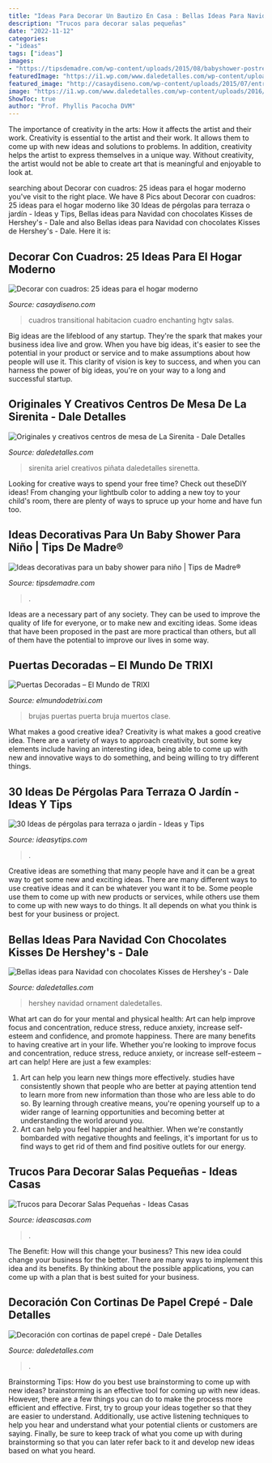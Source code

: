 ```yaml
---
title: "Ideas Para Decorar Un Bautizo En Casa : Bellas Ideas Para Navidad Con Chocolates Kisses De Hershey&#039;s"
description: "Trucos para decorar salas pequeñas"
date: "2022-11-12"
categories:
- "ideas"
tags: ["ideas"]
images:
- "https://tipsdemadre.com/wp-content/uploads/2015/08/babyshower-postre-regalo.jpg"
featuredImage: "https://i1.wp.com/www.daledetalles.com/wp-content/uploads/2016/08/centro-de-mesa-sirenita4.jpg?resize=497%2C717"
featured_image: "http://casaydiseno.com/wp-content/uploads/2015/07/entrada-casa-habitacion-sofa-mesa-cuadro-decorativo.jpeg"
image: "https://i1.wp.com/www.daledetalles.com/wp-content/uploads/2016/08/decoracion-con-papel-creppe2.jpg?resize=564%2C766"
ShowToc: true
author: "Prof. Phyllis Pacocha DVM"
---
```



The importance of creativity in the arts: How it affects the artist and their work.
Creativity is essential to the artist and their work. It allows them to come up with new ideas and solutions to problems. In addition, creativity helps the artist to express themselves in a unique way. Without creativity, the artist would not be able to create art that is meaningful and enjoyable to look at.

	

		
searching about Decorar con cuadros: 25 ideas para el hogar moderno you've visit to the right place. We have 8 Pics about Decorar con cuadros: 25 ideas para el hogar moderno like 30 Ideas de pérgolas para terraza o jardín - Ideas y Tips, Bellas ideas para Navidad con chocolates Kisses de Hershey&#039;s - Dale and also Bellas ideas para Navidad con chocolates Kisses de Hershey&#039;s - Dale. Here it is:
		
    
## Decorar Con Cuadros: 25 Ideas Para El Hogar Moderno

<img loading=lazy src="http://casaydiseno.com/wp-content/uploads/2015/07/entrada-casa-habitacion-sofa-mesa-cuadro-decorativo.jpeg" onerror="this.onerror=null;this.src='https://tse2.mm.bing.net/th?id=OIP.4OVW6vDiM8s--g4lx8AZHwHaKW&amp;pid=15.1';" alt="Decorar con cuadros: 25 ideas para el hogar moderno">

_Source: casaydiseno.com_

>cuadros transitional habitacion cuadro enchanting hgtv salas. 

	

Big ideas are the lifeblood of any startup. They're the spark that makes your business idea live and grow. When you have big ideas, it's easier to see the potential in your product or service and to make assumptions about how people will use it. This clarity of vision is key to success, and when you can harness the power of big ideas, you're on your way to a long and successful startup.

    
## Originales Y Creativos Centros De Mesa De La Sirenita - Dale Detalles

<img loading=lazy src="https://i1.wp.com/www.daledetalles.com/wp-content/uploads/2016/08/centro-de-mesa-sirenita4.jpg?resize=497%2C717" onerror="this.onerror=null;this.src='https://tse4.mm.bing.net/th?id=OIP.g9N-G2EtBRnCi15Idlp9SQHaKr&amp;pid=15.1';" alt="Originales y creativos centros de mesa de La Sirenita - Dale Detalles">

_Source: daledetalles.com_

>sirenita ariel creativos piñata daledetalles sirenetta. 

	

Looking for creative ways to spend your free time? Check out theseDIY ideas! From changing your lightbulb color to adding a new toy to your child's room, there are plenty of ways to spruce up your home and have fun too.

    
## Ideas Decorativas Para Un Baby Shower Para Niño | Tips De Madre®

<img loading=lazy src="https://tipsdemadre.com/wp-content/uploads/2015/08/babyshower-postre-regalo.jpg" onerror="this.onerror=null;this.src='https://tse2.mm.bing.net/th?id=OIP.cqUkaGGP9YG_FDhWVUMizQHaPF&amp;pid=15.1';" alt="Ideas decorativas para un baby shower para niño | Tips de Madre®">

_Source: tipsdemadre.com_

>. 

	

Ideas are a necessary part of any society. They can be used to improve the quality of life for everyone, or to make new and exciting ideas. Some ideas that have been proposed in the past are more practical than others, but all of them have the potential to improve our lives in some way.

    
## Puertas Decoradas – El Mundo De TRIXI

<img loading=lazy src="https://elmundodetrixi.com/wp-content/uploads/2015/05/puerta-halloween-bruja.jpg" onerror="this.onerror=null;this.src='https://tse2.mm.bing.net/th?id=OIP.sU4_tMgUSD-PETso92GsrwHaKS&amp;pid=15.1';" alt="Puertas Decoradas – El Mundo de TRIXI">

_Source: elmundodetrixi.com_

>brujas puertas puerta bruja muertos clase. 

	

What makes a good creative idea?
Creativity is what makes a good creative idea. There are a variety of ways to approach creativity, but some key elements include having an interesting idea, being able to come up with new and innovative ways to do something, and being willing to try different things.

    
## 30 Ideas De Pérgolas Para Terraza O Jardín - Ideas Y Tips

<img loading=lazy src="https://ideasytips.com/wp-content/uploads/2020/11/pergola24.jpg" onerror="this.onerror=null;this.src='https://tse2.mm.bing.net/th?id=OIP.Wjos97J3gDNz3mZHXPrhtgHaJ3&amp;pid=15.1';" alt="30 Ideas de pérgolas para terraza o jardín - Ideas y Tips">

_Source: ideasytips.com_

>. 

	

Creative ideas are something that many people have and it can be a great way to get some new and exciting ideas. There are many different ways to use creative ideas and it can be whatever you want it to be. Some people use them to come up with new products or services, while others use them to come up with new ways to do things. It all depends on what you think is best for your business or project.

    
## Bellas Ideas Para Navidad Con Chocolates Kisses De Hershey&#039;s - Dale

<img loading=lazy src="https://i0.wp.com/www.daledetalles.com/wp-content/uploads/2016/09/decoracion-con-kisses9.jpg?resize=645%2C430" onerror="this.onerror=null;this.src='https://tse1.mm.bing.net/th?id=OIP.kbsKH_5rc987me_WgMnxogHaE8&amp;pid=15.1';" alt="Bellas ideas para Navidad con chocolates Kisses de Hershey&#039;s - Dale">

_Source: daledetalles.com_

>hershey navidad ornament daledetalles. 

	

What art can do for your mental and physical health: Art can help improve focus and concentration, reduce stress, reduce anxiety, increase self-esteem and confidence, and promote happiness.
There are many benefits to having creative art in your life. Whether you're looking to improve focus and concentration, reduce stress, reduce anxiety, or increase self-esteem – art can help! Here are just a few examples: 
1. Art can help you learn new things more effectively. studies have consistently shown that people who are better at paying attention tend to learn more from new information than those who are less able to do so. By learning through creative means, you're opening yourself up to a wider range of learning opportunities and becoming better at understanding the world around you. 
2. Art can help you feel happier and healthier. When we're constantly bombarded with negative thoughts and feelings, it's important for us to find ways to get rid of them and find positive outlets for our energy.

    
## Trucos Para Decorar Salas Pequeñas - Ideas Casas

<img loading=lazy src="https://www.ideascasas.com/wp-content/uploads/sala-mini.jpg" onerror="this.onerror=null;this.src='https://tse3.mm.bing.net/th?id=OIP.vgD-MA1pvgkWdsUSiXYH0AHaLH&amp;pid=15.1';" alt="Trucos para Decorar Salas Pequeñas - Ideas Casas">

_Source: ideascasas.com_

>. 

	

The Benefit: How will this change your business?
This new idea could change your business for the better. There are many ways to implement this idea and its benefits. By thinking about the possible applications, you can come up with a plan that is best suited for your business.

    
## Decoración Con Cortinas De Papel Crepé - Dale Detalles

<img loading=lazy src="https://i1.wp.com/www.daledetalles.com/wp-content/uploads/2016/08/decoracion-con-papel-creppe2.jpg?resize=564%2C766" onerror="this.onerror=null;this.src='https://tse1.mm.bing.net/th?id=OIP._xKuuiLIfleQU_xmv4O_igHaKD&amp;pid=15.1';" alt="Decoración con cortinas de papel crepé - Dale Detalles">

_Source: daledetalles.com_

>. 

	

Brainstorming Tips: How do you best use brainstorming to come up with new ideas?
brainstorming is an effective tool for coming up with new ideas. However, there are a few things you can do to make the process more efficient and effective. First, try to group your ideas together so that they are easier to understand. Additionally, use active listening techniques to help you hear and understand what your potential clients or customers are saying. Finally, be sure to keep track of what you come up with during brainstorming so that you can later refer back to it and develop new ideas based on what you heard.

